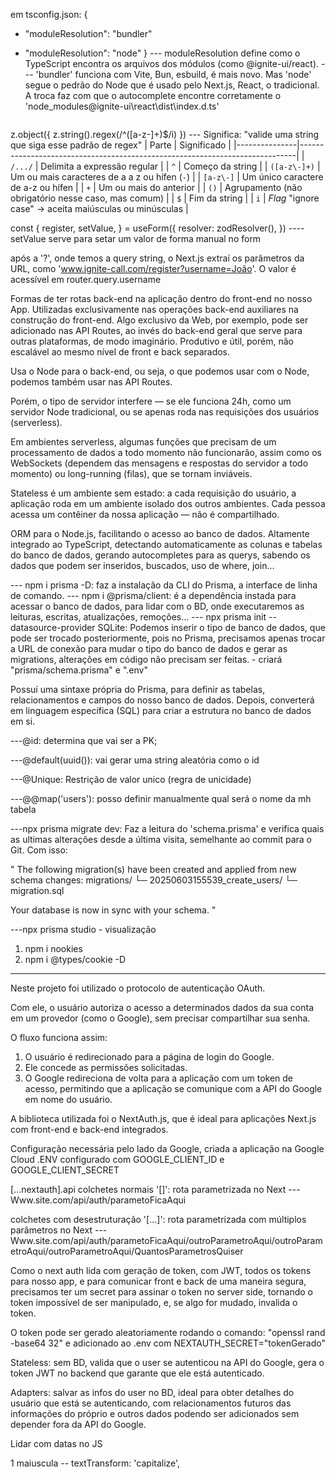 <!-- autocomplete do '@ignite-ui/react' -->
em tsconfig.json: {
- "moduleResolution": "bundler"
+ "moduleResolution": "node"
}
--- moduleResolution define como o TypeScript encontra os arquivos dos módulos (como @ignite-ui/react). 
--- 'bundler' funciona com Vite, Bun, esbuild, é mais novo. Mas 'node' segue o pedrão do Node que é usado pelo Next.js, React, o tradicional. A troca faz com que o autocomplete encontre corretamente o 'node_modules\@ignite-ui\react\dist\index.d.ts'

<!-- Tag image i = quality e priority -->
<Image src={previewImage} height={400} quality={100} priority alt="" />

<!-- validação com Zod -->
z.object({
  z.string().regex(/^([a-z\-]+)$/i)
})
--- Significa: "valide uma string que siga esse padrão de regex"
| Parte         | Significado                                                                 |
|---------------|-----------------------------------------------------------------------------|
| `/.../`       | Delimita a expressão regular                                                |
| `^`           | Começo da string                                                            |
| `([a-z\-]+)`  | Um ou mais caracteres de a a z ou hífen (`-`)                               |
| `[a-z\-]`     | Um único caractere de a-z ou hífen                                          |
| `+`           | Um ou mais do anterior                                                      |
| `()`          | Agrupamento (não obrigatório nesse caso, mas comum)                         |
| `$`           | Fim da string                                                               |
| `i`           | *Flag* "ignore case" → aceita maiúsculas ou minúsculas                     |



<!-- HookForm -->
 const {
    register,
    setValue,
  } = useForm({
    resolver: zodResolver(),
  })
----setValue serve para setar um valor de forma manual no form

<!-- query.router -->
após a '?', onde temos a query string, o Next.js extraí os parâmetros da URL, como 'www.ignite-call.com/register?username=João'. O valor é acessível em router.query.username

<!-- API ROUTES - overview -->
Formas de ter rotas back-end na aplicação dentro do front-end no nosso App. Utilizadas exclusivamente nas operações back-end auxiliares na construção do front-end.
Algo exclusivo da Web, por exemplo, pode ser adicionado nas API Routes, ao invés do back-end geral que serve para outras plataformas, de modo imaginário.
Produtivo e útil, porém, não escalável ao mesmo nível de front e back separados.

Usa o Node para o back-end, ou seja, o que podemos usar com o Node, podemos também usar nas API Routes.

Porém, o tipo de servidor interfere — se ele funciona 24h, como um servidor Node tradicional, ou se apenas roda nas requisições dos usuários (serverless).

Em ambientes serverless, algumas funções que precisam de um processamento de dados a todo momento não funcionarão, assim como os WebSockets (dependem das mensagens e respostas do servidor a todo momento) ou long-running (filas), que se tornam inviáveis.

Stateless é um ambiente sem estado: a cada requisição do usuário, a aplicação roda em um ambiente isolado dos outros ambientes. Cada pessoa acessa um contêiner da nossa aplicação — não é compartilhado.

<!-- Prisma - introdução -->
ORM para o Node.js, facilitando o acesso ao banco de dados. 
Altamente integrado ao TypeScript, detectando automaticamente as colunas e tabelas do banco de dados, gerando autocompletes para as querys, sabendo os dados que podem ser inseridos, buscados, uso de where, join...

--- npm i prisma -D: faz a instalação da CLI do Prisma, a interface de linha de comando.
--- npm i @prisma/client: é a dependência instada para acessar o banco de dados, para lidar com o BD, onde executaremos as leituras, escritas, atualizações, remoções...
--- npx prisma init --datasource-provider SQLite: Podemos inserir o tipo de banco de dados, que pode ser trocado posteriormente, pois no Prisma, precisamos apenas trocar a URL de conexão para mudar o tipo do banco de dados e gerar as migrations, alterações em código não precisam ser feitas. - criará "prisma/schema.prisma" e ".env" 

<!-- Prisma - schema.prisma -->
Possuí uma sintaxe própria do Prisma, para definir as tabelas, relacionamentos e campos do nosso banco de dados.
Depois, converterá em linguagem específica (SQL) para criar a estrutura no banco de dados em si.

---@id: determina que vai ser a PK; 

---@default(uuid()): vai gerar uma string aleatória como o id

---@Unique: Restrição de valor unico (regra de unicidade)

---@@map('users'): posso definir manualmente qual será o nome da mh tabela

<!-- Prisma - migration -->
---npx prisma migrate dev: Faz a leitura do 'schema.prisma' e verifica quais as ultimas alterações desde a última visita, semelhante ao commit para o Git. Com isso:

" The following migration(s) have been created and applied from new schema changes:
      migrations/
        └─ 20250603155539_create_users/
          └─ migration.sql

Your database is now in sync with your schema.  "

---npx prisma studio - visualização

<!-- nookies - biblioteca para cookies no next -->
1. npm i nookies
2. npm i @types/cookie -D
---

<!-- Autenticação -->
Neste projeto foi utilizado o protocolo de autenticação OAuth.

Com ele, o usuário autoriza o acesso a determinados dados da sua conta em um provedor (como o Google), sem precisar compartilhar sua senha.

O fluxo funciona assim:
  1. O usuário é redirecionado para a página de login do Google.
  2. Ele concede as permissões solicitadas.
  3. O Google redireciona de volta para a aplicação com um token de acesso, permitindo que a aplicação se comunique com a API do Google em nome do usuário.

A biblioteca utilizada foi o NextAuth.js, que é ideal para aplicações Next.js com front-end e back-end integrados.

<!-- Criando oAuth com Google -->
Configuração necessária pelo lado da Google, criada a aplicação na Google Cloud 
.ENV configurado com GOOGLE_CLIENT_ID e GOOGLE_CLIENT_SECRET


<!-- nextAuth api -->
[...nextauth].api
colchetes normais '[]': rota parametrizada no Next
---Www.site.com/api/auth/parametoFicaAqui

colchetes com desestruturação '[...]': rota parametrizada com múltiplos parâmetros no Next
---Www.site.com/api/auth/parametoFicaAqui/outroParametroAqui/outroParametroAqui/outroParametroAqui/QuantosParametrosQuiser

Como o next auth lida com geração de token, com JWT, todos os tokens para nosso app, e para comunicar front e back de uma maneira segura, precisamos ter um secret para assinar o token no server side, tornando o token impossível de ser manipulado, e, se algo for mudado, invalida o token. 

O token pode ser gerado aleatoriamente rodando o comando: "openssl rand -base64 32" e adicionado ao .env com NEXTAUTH_SECRET="tokenGerado"

<!-- NextAuth - autenticações -->

Stateless: sem BD, valida que o user se autenticou na API do Google, gera o token JWT no backend que garante que ele está autenticado. 

Adapters: salvar as infos do user no BD, ideal para obter detalhes do usuário que está se autenticando, com relacionamentos futuros das informações do próprio e outros dados podendo ser adicionados sem depender fora da API do Google.

<!-- dayjs -->
Lidar com datas no JS

<!-- css -->
1 maiuscula -- textTransform: 'capitalize',
